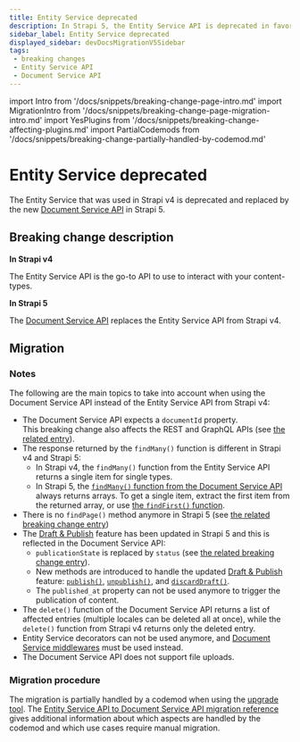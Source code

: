 ```yaml
---
title: Entity Service deprecated
description: In Strapi 5, the Entity Service API is deprecated in favor of the new Document Service API.
sidebar_label: Entity Service deprecated
displayed_sidebar: devDocsMigrationV5Sidebar
tags:
 - breaking changes
 - Entity Service API
 - Document Service API
---
```


import Intro from '/docs/snippets/breaking-change-page-intro.md'
import MigrationIntro from '/docs/snippets/breaking-change-page-migration-intro.md'
import YesPlugins from '/docs/snippets/breaking-change-affecting-plugins.md'
import PartialCodemods from '/docs/snippets/breaking-change-partially-handled-by-codemod.md'

# Entity Service deprecated

The Entity Service that was used in Strapi v4 is deprecated and replaced by the new [Document Service API](/dev-docs/api/document-service) in Strapi 5. <MigrationIntro/>

<YesPlugins/>
<PartialCodemods />

## Breaking change description

<SideBySideContainer>

<SideBySideColumn>

**In Strapi v4**

The Entity Service API is the go-to API to use to interact with your content-types.

</SideBySideColumn>

<SideBySideColumn>

**In Strapi 5**

The [Document Service API](/dev-docs/api/document-service) replaces the Entity Service API from Strapi v4.

</SideBySideColumn>

</SideBySideContainer>

## Migration

<MigrationIntro />

### Notes

The following are the main topics to take into account when using the Document Service API instead of the Entity Service API from Strapi v4:

* The Document Service API expects a `documentId` property.<br/>This breaking change also affects the REST and GraphQL APIs (see [the related entry](/dev-docs/migration/v4-to-v5/breaking-changes/use-document-id)).
* The response returned by the `findMany()` function is different in Strapi v4 and Strapi 5:
  - In Strapi v4, the `findMany()` function from the Entity Service API returns a single item for single types.
  - In Strapi 5, the [`findMany()` function from the Document Service API](/dev-docs/api/document-service#findmany) always returns arrays. To get a single item, extract the first item from the returned array, or use [the `findFirst()` function](/dev-docs/api/document-service#findfirst).
* There is no `findPage()` method anymore in Strapi 5 (see [the related breaking change entry](/dev-docs/migration/v4-to-v5/breaking-changes/no-find-page-in-document-service))
* The [Draft & Publish](/user-docs/content-manager/saving-and-publishing-content) feature has been updated in Strapi 5 and this is reflected in the Document Service API:
  - `publicationState` is replaced by `status` (see [the related breaking change entry](/dev-docs/migration/v4-to-v5/breaking-changes/publication-state-removed)).
  - New methods are introduced to handle the updated [Draft & Publish](/user-docs/content-manager/saving-and-publishing-content) feature: [`publish()`](/dev-docs/api/document-service#publish), [`unpublish()`](/dev-docs/api/document-service#unpublish), and [`discardDraft()`](/dev-docs/api/document-service#discarddraft).
  - The `published_at` property can not be used anymore to trigger the publication of content.
* The `delete()` function of the Document Service API returns a list of affected entries (multiple locales can be deleted all at once), while the `delete()` function from Strapi v4 returns only the deleted entry.
* Entity Service decorators can not be used anymore, and [Document Service middlewares](/dev-docs/api/document-service/middlewares) must be used instead.
* The Document Service API does not support file uploads.


### Migration procedure

The migration is partially handled by a codemod when using the [upgrade tool](/dev-docs/upgrade-tool). The [Entity Service API to Document Service API migration reference](/dev-docs/migration/v4-to-v5/guides/from-entity-service-to-document-service) gives additional information about which aspects are handled by the codemod and which use cases require manual migration.
